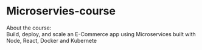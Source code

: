 # Microservies-course

<div>About the course:</div>
<div>Build, deploy, and scale an E-Commerce app using Microservices built with Node, React, Docker and Kubernete </div>
